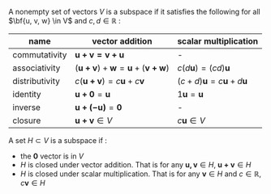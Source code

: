 A nonempty set of vectors $V$ is a subspace if it satisfies the following for all $\bf{u, v, w} \in V$ and $c, d \in \mathbb{R}$ :

| name           | vector addition                                            | scalar multiplication                        |
| -------------- | ---------------------------------------------------------- | -------------------------------------------- |
| commutativity  | $\mathbf{u+v = v+u}$                                       | -                                            |
| associativity  | $(\mathbf{u+v}) + \mathbf{w}= \mathbf{u} + (\mathbf{v+w})$ | $c(d\mathbf{u}) = (cd)\mathbf{u}$            |
| distributivity | $c(\mathbf{u+v})= c\mathbf{u} + c\mathbf{v}$               | $(c+d)\mathbf{u}= c\mathbf{u} + d\mathbf{u}$ |
| identity       | $\mathbf{u+0}= \mathbf{u}$                                 | $1\mathbf{u}= \mathbf{u}$                    |
| inverse        | $\mathbf{u+(-u)}= \mathbf{0}$                              | -                                            |
| closure        | $\mathbf{u+v}\in V$                                        | $c\mathbf{u}\in V$                           |

A set $H \subset V$ is a subspace if :

- the $\mathbf{0}$ vector is in $V$
- $H$ is closed under vector addition. That is for any $\mathbf{u,v} \in H$, $\mathbf{u+v}\in H$
- $H$ is closed under scalar multiplication. That is for any $\mathbf{v} \in H$ and $c \in \mathbb{R}$, $c\mathbf{v}\in H$ 



